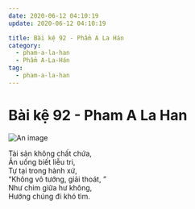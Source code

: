 ```yaml
---
date: 2020-06-12 04:10:19
update: 2020-06-12 04:10:19

title: Bài kệ 92 - Phẩm A La Hán
category:
  - pham-a-la-han
  - Phẩm A-La-Hán
tag:
  - pham-a-la-han
---
```


# Bài kệ 92 - Pham A La Han

![An image](/img/pham-a-la-han/pham-a-la-han-092.jpg)

Tài sản không chất chứa,<br>Ăn uống biết liễu tri,<br>Tự tại trong hành xứ,<br>“Không vô tướng, giải thoát, ”<br>Như chim giữa hư không,<br>Hướng chúng đi khó tìm.<br>
